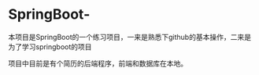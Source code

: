# SpringBoot-
本项目是SpringBoot的一个练习项目，一来是熟悉下github的基本操作，二来是为了学习springboot的项目

项目中目前是有个简历的后端程序，前端和数据库在本地。
